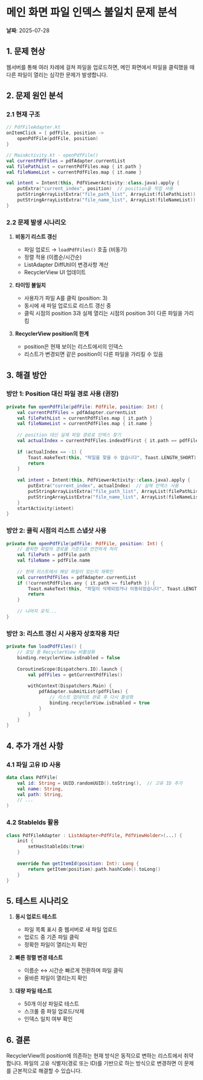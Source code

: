 # 메인 화면 파일 인덱스 불일치 문제 분석

**날짜**: 2025-07-28

## 1. 문제 현상

웹서버를 통해 여러 차례에 걸쳐 파일을 업로드하면, 메인 화면에서 파일을 클릭했을 때 다른 파일이 열리는 심각한 문제가 발생합니다.

## 2. 문제 원인 분석

### 2.1 현재 구조
```kotlin
// PdfFileAdapter.kt
onItemClick = { pdfFile, position ->
    openPdfFile(pdfFile, position)
}

// MainActivity.kt - openPdfFile()
val currentPdfFiles = pdfAdapter.currentList
val filePathList = currentPdfFiles.map { it.path }
val fileNameList = currentPdfFiles.map { it.name }

val intent = Intent(this, PdfViewerActivity::class.java).apply {
    putExtra("current_index", position)  // position을 직접 사용
    putStringArrayListExtra("file_path_list", ArrayList(filePathList))
    putStringArrayListExtra("file_name_list", ArrayList(fileNameList))
}
```

### 2.2 문제 발생 시나리오

1. **비동기 리스트 갱신**
   - 파일 업로드 → `loadPdfFiles()` 호출 (비동기)
   - 정렬 적용 (이름순/시간순)
   - ListAdapter DiffUtil이 변경사항 계산
   - RecyclerView UI 업데이트

2. **타이밍 불일치**
   - 사용자가 파일 A를 클릭 (position: 3)
   - 동시에 새 파일 업로드로 리스트 갱신 중
   - 클릭 시점의 position 3과 실제 열리는 시점의 position 3이 다른 파일을 가리킴

3. **RecyclerView position의 한계**
   - position은 현재 보이는 리스트에서의 인덱스
   - 리스트가 변경되면 같은 position이 다른 파일을 가리킬 수 있음

## 3. 해결 방안

### 방안 1: Position 대신 파일 경로 사용 (권장)
```kotlin
private fun openPdfFile(pdfFile: PdfFile, position: Int) {
    val currentPdfFiles = pdfAdapter.currentList
    val filePathList = currentPdfFiles.map { it.path }
    val fileNameList = currentPdfFiles.map { it.name }
    
    // position 대신 실제 파일 경로로 인덱스 찾기
    val actualIndex = currentPdfFiles.indexOfFirst { it.path == pdfFile.path }
    
    if (actualIndex == -1) {
        Toast.makeText(this, "파일을 찾을 수 없습니다", Toast.LENGTH_SHORT).show()
        return
    }
    
    val intent = Intent(this, PdfViewerActivity::class.java).apply {
        putExtra("current_index", actualIndex)  // 실제 인덱스 사용
        putStringArrayListExtra("file_path_list", ArrayList(filePathList))
        putStringArrayListExtra("file_name_list", ArrayList(fileNameList))
    }
    startActivity(intent)
}
```

### 방안 2: 클릭 시점의 리스트 스냅샷 사용
```kotlin
private fun openPdfFile(pdfFile: PdfFile, position: Int) {
    // 클릭한 파일의 경로를 기준으로 안전하게 처리
    val filePath = pdfFile.path
    val fileName = pdfFile.name
    
    // 현재 리스트에서 해당 파일이 있는지 재확인
    val currentPdfFiles = pdfAdapter.currentList
    if (!currentPdfFiles.any { it.path == filePath }) {
        Toast.makeText(this, "파일이 삭제되었거나 이동되었습니다", Toast.LENGTH_SHORT).show()
        return
    }
    
    // 나머지 로직...
}
```

### 방안 3: 리스트 갱신 시 사용자 상호작용 차단
```kotlin
private fun loadPdfFiles() {
    // 로딩 중 RecyclerView 비활성화
    binding.recyclerView.isEnabled = false
    
    CoroutineScope(Dispatchers.IO).launch {
        val pdfFiles = getCurrentPdfFiles()
        
        withContext(Dispatchers.Main) {
            pdfAdapter.submitList(pdfFiles) {
                // 리스트 업데이트 완료 후 다시 활성화
                binding.recyclerView.isEnabled = true
            }
        }
    }
}
```

## 4. 추가 개선 사항

### 4.1 파일 고유 ID 사용
```kotlin
data class PdfFile(
    val id: String = UUID.randomUUID().toString(),  // 고유 ID 추가
    val name: String,
    val path: String,
    // ...
)
```

### 4.2 StableIds 활용
```kotlin
class PdfFileAdapter : ListAdapter<PdfFile, PdfViewHolder>(...) {
    init {
        setHasStableIds(true)
    }
    
    override fun getItemId(position: Int): Long {
        return getItem(position).path.hashCode().toLong()
    }
}
```

## 5. 테스트 시나리오

1. **동시 업로드 테스트**
   - 파일 목록 표시 중 웹서버로 새 파일 업로드
   - 업로드 중 기존 파일 클릭
   - 정확한 파일이 열리는지 확인

2. **빠른 정렬 변경 테스트**
   - 이름순 ↔ 시간순 빠르게 전환하며 파일 클릭
   - 올바른 파일이 열리는지 확인

3. **대량 파일 테스트**
   - 50개 이상 파일로 테스트
   - 스크롤 중 파일 업로드/삭제
   - 인덱스 일치 여부 확인

## 6. 결론

RecyclerView의 position에 의존하는 현재 방식은 동적으로 변하는 리스트에서 취약합니다. 파일의 고유 식별자(경로 또는 ID)를 기반으로 하는 방식으로 변경하면 이 문제를 근본적으로 해결할 수 있습니다.